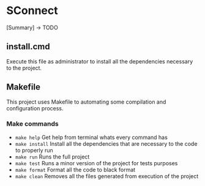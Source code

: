 # SConnect

[Summary] -> TODO

## install.cmd

Execute this file as administrator to install all the dependencies necessary to the project.

## Makefile

This project uses Makefile to automating some compilation and configuration process.

### Make commands

- `make help` Get help from terminal whats every command has
- `make install` Install all the dependencies that are necessary to the code to properly run
- `make run` Runs the full project
- `make test` Runs a minor version of the project for tests purposes
- `make format` Format all the code to black format
- `make clean` Removes all the files generated from execution of the project 